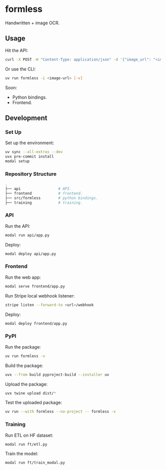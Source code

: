 # formless

Handwritten + image OCR.

## Usage

Hit the API:

```bash
curl -X POST -H "Content-Type: application/json" -d '{"image_url": "<image-url>"}' https://andrewhinh--formless-api-model-infer.modal.run
```

Or use the CLI:

```bash
uv run formless -i <image-url> [-v]
```

Soon:

- Python bindings.
- Frontend.

## Development

### Set Up

Set up the environment:

```bash
uv sync --all-extras --dev
uvx pre-commit install
modal setup
```

### Repository Structure

```bash
.
├── api                 # API.
├── frontend            # frontend.
├── src/formless        # python bindings.
├── training            # training.
```

### API

Run the API:

```bash
modal run api/app.py
```

Deploy:

```bash
modal deploy api/app.py
```

### Frontend

Run the web app:

```bash
modal serve frontend/app.py
```

Run Stripe local webhook listener:

```bash
stripe listen --forward-to <url>/webhook
```

Deploy:

```bash
modal deploy frontend/app.py
```

### PyPI

Run the package:

```bash
uv run formless -v
```

Build the package:

```bash
uvx --from build pyproject-build --installer uv
```

Upload the package:

```bash
uvx twine upload dist/*
```

Test the uploaded package:

```bash
uv run --with formless --no-project -- formless -v
```

### Training

Run ETL on HF dataset:

```bash
modal run ft/etl.py
```

Train the model:

```bash
modal run ft/train_modal.py
```
